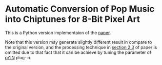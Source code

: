 # Automatic Conversion of Pop Music into Chiptunes for 8-Bit Pixel Art

This is a Python version implementaion of the [paper](https://lemonatsu.github.io/pdf/su17icassp.pdf).

Note that this version may generate slightly different result in compare to the original version, and the processing technique in [section 2.3](https://lemonatsu.github.io/pdf/su17icassp.pdf) of paper is omitted due to that fact that it can be achieve by tuning the parameter of [pYIN](https://code.soundsoftware.ac.uk/projects/pyin) plug-in.


